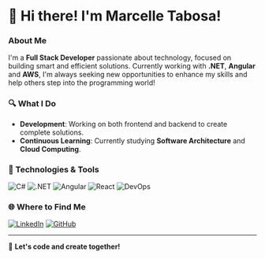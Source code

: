 # 👋 Hi there! I'm Marcelle Tabosa!

### About Me

I'm a **Full Stack Developer** passionate about technology, focused on building smart and efficient solutions. Currently working with **.NET**, **Angular** and **AWS**, I'm always seeking new opportunities to enhance my skills and help others step into the programming world!

### 🔍 What I Do

- **Development**: Working on both frontend and backend to create complete solutions.
- **Continuous Learning**: Currently studying **Software Architecture** and **Cloud Computing**. 

### 🚀 Technologies & Tools

![C#](https://img.shields.io/badge/-C%23-239120?style=for-the-badge&logo=c-sharp&logoColor=white)
![.NET](https://img.shields.io/badge/-.NET-512BD4?style=for-the-badge&logo=.net&logoColor=white)
![Angular](https://img.shields.io/badge/-Angular-DD0031?style=for-the-badge&logo=angular&logoColor=white)
![React](https://img.shields.io/badge/-React-61DAFB?style=for-the-badge&logo=react&logoColor=black)
![DevOps](https://img.shields.io/badge/-DevOps-007ACC?style=for-the-badge&logo=azure-devops&logoColor=white)

<!--- ### 📚 Projects & Experiments

💡 **.NET + AWS** - A record of my experiences with .NET and AWS, for anyone looking to learn about the .NET ecosystem in the cloud.

--->
### 🌐 Where to Find Me

[![LinkedIn](https://img.shields.io/badge/-LinkedIn-0A66C2?style=for-the-badge&logo=linkedin&logoColor=white)](https://linkedin.com/in/marcelle-tabosa)
[![GitHub](https://img.shields.io/badge/-GitHub-181717?style=for-the-badge&logo=github&logoColor=white)](https://github.com/MarcelleTabosa)

---

🌟 **Let's code and create together!**
